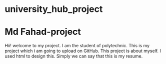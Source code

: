 # university_hub_project
# Md Fahad-project
Hii! welcome to my project.
I am the student of polytechnic.
This is my project which i am going to upload on GitHub.
This project is about myself. I used html to design this.
Simply we can say that this is my resume.
